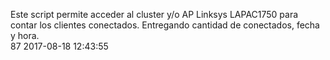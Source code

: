 Este script permite acceder al cluster y/o AP Linksys LAPAC1750 para contar los clientes conectados.
Entregando cantidad de conectados, fecha y hora.  
87 2017-08-18 12:43:55       
